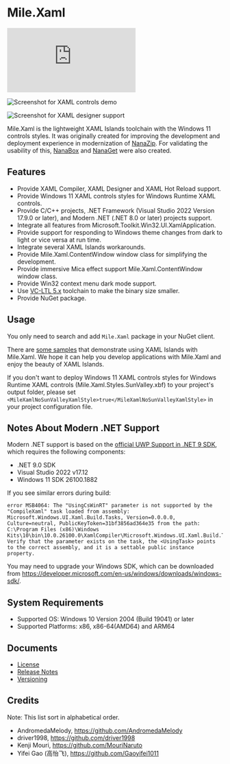 ﻿# Mile.Xaml

[![NuGet Package](https://img.shields.io/nuget/vpre/Mile.Xaml)](https://www.nuget.org/packages/Mile.Xaml)

![Screenshot for XAML controls demo](Documents/ControlsDemo.png)

![Screenshot for XAML designer support](Documents/DesignerSupport.png)

Mile.Xaml is the lightweight XAML Islands toolchain with the Windows 11 controls
styles. It was originally created for improving the development and deployment
experience in modernization of [NanaZip](https://github.com/M2Team/NanaZip). For
validating the usability of this, [NanaBox](https://github.com/M2Team/NanaBox)
and [NanaGet](https://github.com/M2Team/NanaGet) were also created.

## Features

- Provide XAML Compiler, XAML Designer and XAML Hot Reload support.
- Provide Windows 11 XAML controls styles for Windows Runtime XAML controls.
- Provide C/C++ projects, .NET Framework (Visual Studio 2022 Version 17.9.0 or
  later), and Modern .NET (.NET 8.0 or later) projects support.
- Integrate all features from Microsoft.Toolkit.Win32.UI.XamlApplication.
- Provide support for responding to Windows theme changes from dark to light
  or vice versa at run time.
- Integrate several XAML Islands workarounds.
- Provide Mile.Xaml.ContentWindow window class for simplifying the development.
- Provide immersive Mica effect support Mile.Xaml.ContentWindow window class.
- Provide Win32 context menu dark mode support.
- Use [VC-LTL 5.x](https://github.com/Chuyu-Team/VC-LTL5) toolchain to make the
  binary size smaller.
- Provide NuGet package.

## Usage

You only need to search and add `Mile.Xaml` package in your NuGet client.

There are [some samples](https://github.com/ProjectMile/Mile.Xaml.Samples)
that demonstrate using XAML Islands with Mile.Xaml. We hope it can help you
develop applications with Mile.Xaml and enjoy the beauty of XAML Islands.

If you don't want to deploy Windows 11 XAML controls styles for Windows Runtime
XAML controls (Mile.Xaml.Styles.SunValley.xbf) to your project's output folder,
please set `<MileXamlNoSunValleyXamlStyle>true</MileXamlNoSunValleyXamlStyle>`
in your project configuration file.

## Notes About Modern .NET Support

Modern .NET support is based on the 
[official UWP Support in .NET 9 SDK](https://devblogs.microsoft.com/ifdef-windows/preview-uwp-support-for-dotnet-9-native-aot/), 
which requires the following components:

- .NET 9.0 SDK
- Visual Studio 2022 v17.12
- Windows 11 SDK 26100.1882

If you see similar errors during build: 

```
error MSB4064: The "UsingCsWinRT" parameter is not supported by the "CompileXaml" task loaded from assembly: Microsoft.Windows.UI.Xaml.Build.Tasks, Version=0.0.0.0, Culture=neutral, PublicKeyToken=31bf3856ad364e35 from the path: C:\Program Files (x86)\Windows Kits\10\bin\10.0.26100.0\XamlCompiler\Microsoft.Windows.UI.Xaml.Build.Tasks.dll. Verify that the parameter exists on the task, the <UsingTask> points to the correct assembly, and it is a settable public instance property.
```

You may need to upgrade your Windows SDK, which can be downloaded from https://developer.microsoft.com/en-us/windows/downloads/windows-sdk/.

## System Requirements

- Supported OS: Windows 10 Version 2004 (Build 19041) or later
- Supported Platforms: x86, x86-64(AMD64) and ARM64

## Documents

- [License](https://github.com/ProjectMile/Mile.Xaml/blob/main/License.md)
- [Release Notes](https://github.com/ProjectMile/Mile.Xaml/blob/main/ReleaseNotes.md)
- [Versioning](Documents/Versioning.md)

## Credits

Note: This list sort in alphabetical order.

- AndromedaMelody, https://github.com/AndromedaMelody
- driver1998, https://github.com/driver1998
- Kenji Mouri, https://github.com/MouriNaruto
- Yifei Gao (高怡飞), https://github.com/Gaoyifei1011
